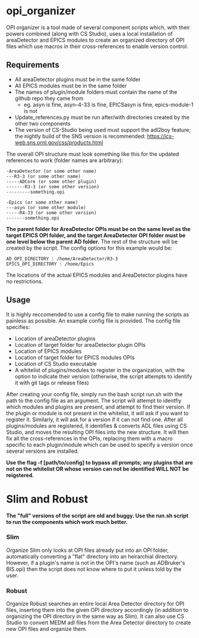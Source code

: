 # opi_organizer #

OPI organizer is a tool made of several component scripts which, with their powers combined (along with CS Studio), uses a local installation of areaDetector and EPICS modules to create an organized directory of OPI files which use macros in their cross-references to enable version control.

## Requirements ##
- All areaDetector plugins must be in the same folder
- All EPICS modules must be in the same folder
- The names of plugin/module folders must contain the name of the github repo they came from
  - eg. asyn is fine, asyn-4-33 is fine, EPICSasyn is fine, epics-module-1 is not
- Update_references.py must be run after/with directories created by the other two components
- The version of CS-Studio being used must support the adl2boy feature; the nightly build of the SNS version is recommended: https://ics-web.sns.ornl.gov/css/products.html

The overall OPI structure must look something like this for the updated references to work (folder names are arbitrary):

```
-AreaDetector (or some other name)
---R3-3 (or some other name)
-----ADCore (or some other plugin)
-------R3-3 (or some other version)
---------something.opi
        
-Epics (or some other name)
---asyn (or some other module)
-----R4-33 (or some other version)
-------something.opi
```

**The parent folder for AreaDetector OPIs must be on the same level as the target EPICS OPI folder, and the target AreaDetector OPI folder must be one level below the parent AD folder.** The rest of the structure will be created by the script. The config options for this example would be:

```
AD_OPI_DIRECTORY : /home/AreaDetector/R3-3
EPICS_OPI_DIRECTORY : /home/Epics
```

The locations of the actual EPICS modules and AreaDetector plugins have no restrictions.

## Usage ##
It is highly reccomended to use a config file to make running the scripts as painless as possible. An example config file is provided.
The config file specifies:
- Location of areaDetector plugins
- Location of target folder for areaDetector plugin OPIs
- Location of EPICS modules
- Location of target folder for EPICS modules OPIs
- Location of CS Studio executable
- A whitelist of plugins/modules to register in the organization, with the option to indicate their version (otherwise, the script attempts to identify it with git tags or release files)

After creating your config file, simply run the bash script run.sh with the path to the config file as an argument. The script will attempt to identfiy which modules and plugins are present, and attempt to find their version. If the plugin or module is not present in the whitelist, it will ask if you want to register it. Similarly, it will ask for a version if it can not find one. After all plugins/modules are registered, it identifies & converts ADL files using CS Studio, and moves the resulting OPI files into the new structure. It will then fix all the cross-references in the OPIs, replacing them with a macro specific to each plugin/module which can be used to specify a version once several versions are installed. 

**Use the flag -f [path/to/config] to bypass all prompts; any plugins that are not on the whitelist OR whose version can not be identified WILL NOT be reigstered.**

# Slim and Robust #
**The "full" versions of the script are old and buggy. Use the run.sh script to run the components which work much better.**
### Slim ###
Organize Slim only looks at OPI files already put into an OPI folder, automatically converting a "flat" directory into an heirarchial directory. However, if a plugin's name is not in the OPI's name (such as ADBruker's BIS.opi) then the script does not know where to put it unless told by the user.

### Robust ###
Organize Robust searches an entire local Area Detector directory for OPI files, inserting them into the given OPI directory accordingly (in addition to organizing the OPI directory in the same way as Slim). It can also use CS Studio to convert MEDM adl files from the Area Detector directory to create new OPI files and organize them.
